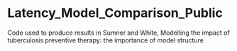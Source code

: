 # Latency_Model_Comparison_Public
Code used to produce results in Sumner and White, Modelling the impact of tuberculosis preventive therapy: the importance of model structure
